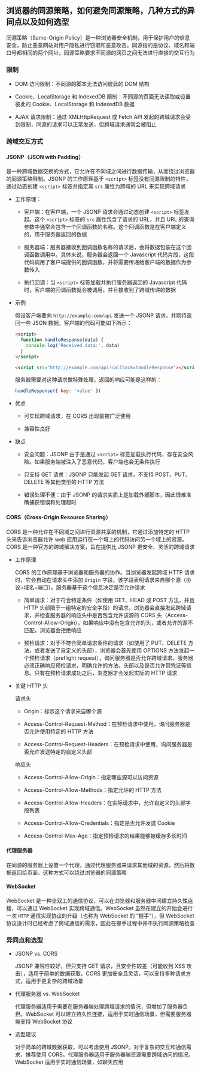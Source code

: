 ## 浏览器的同源策略，如何避免同源策略，几种方式的异同点以及如何选型

同源策略（Same-Origin Policy）是一种浏览器安全机制，用于保护用户的信息安全，防止恶意网站对用户隐私进行窃取和恶意攻击。同源指的是协议、域名和端口号都相同的两个网址，同源策略要求不同源的网页之间无法进行直接的交互行为

### 限制

- DOM 访问限制：不同源的脚本无法访问彼此的 DOM 结构

- Cookie、LocalStorage 和 IndexedDB 限制：不同源的页面无法读取或设置彼此的 Cookie、LocalStorage 和 IndexedDB 数据

- AJAX 请求限制：通过 XMLHttpRequest 或 Fetch API 发起的跨域请求会受到限制，同源的请求可以正常发送，但跨域请求通常会被阻止

### 跨域交互方式

#### JSONP（JSON with Padding）

是一种跨域数据交换的方式，它允许在不同域之间进行数据传输，从而绕过浏览器的同源策略限制。JSONP 的工作原理基于 `<script>` 标签没有同源限制的特性，通过动态创建 `<script>` 标签并指定其 `src` 属性为跨域的 URL 来实现跨域请求

- 工作原理：

  - 客户端：在客户端，一个 JSONP 请求会通过动态创建 `<script>` 标签发起。这个 `<script>` 标签的 `src` 属性包含了请求的 URL，并且 URL 的查询参数中通常会包含一个回调函数的名称。这个回调函数是在客户端定义的，用于服务器返回的数据

  - 服务器端：服务器接收到回调函数名称的请求后，会将数据包装在这个回调函数调用中。具体来说，服务器会返回一个 Javascript 代码片段，这段代码调用了客户端提供的回调函数，并将需要传递给客户端的数据作为参数传入

  - 执行回调：当 `<script>` 标签加载并执行服务器返回的 Javascript 代码时，客户端的回调函数就会被调用，并且接收到了跨域传递的数据

- 示例

  假设客户端要向 `http://example.com/api` 发送一个 JSONP 请求，并期待返回一些 JSON 数据。客户端的代码可能如下所示：

  ```html
  <script>
    function handleResponse(data) {
      console.log('Received data:', data)
    }
  </script>

  <script src="http://example.com/api?callback=handleResponse"></script>
  ```

  服务器需要对这种请求做特殊处理，返回的响应可能是这样的：

  ```js
  handleResponse({ key: 'value' })
  ```

- 优点

  - 可实现跨域请求，在 CORS 出现前被广泛使用

  - 兼容性良好

- 缺点

  - 安全问题：JSONP 由于是通过 `<script>` 标签加载执行代码，存在安全风险。如果服务端被注入了恶意代码，客户端也会无条件执行

  - 只支持 GET 请求：JSONP 只能发起 GET 请求，不支持 POST、PUT、DELETE 等其他类型的 HTTP 方法

  - 错误处理不便：由于 JSONP 的请求实质上是加载外部脚本，因此很难准确捕获错误和处理超时

#### CORS（Cross-Origin Resource Sharing）

CORS 是一种允许在不同域之间进行资源共享的机制，它通过添加特定的 HTTP 头来告诉浏览器允许 web 应用运行在一个域上的代码访问另一个域上的资源。CORS 是一种官方的跨域解决方案，旨在提供比 JSONP 更安全、灵活的跨域请求

- 工作原理

  CORS 的工作原理基于浏览器和服务器的协作。当浏览器发起跨域 HTTP 请求时，它会自动在请求头中添加 `Origin` 字段，该字段表明请求来自哪个源（协议+域名+端口）。服务器基于这个信息决定是否允许请求

  - 简单请求：对于符合特定条件（如使用 GET、HEAD 或 POST 方法，并且 HTTP 头部限于一组特定的安全字段）的请求，浏览器会直接发起跨域请求，并检查服务器的响应头中是否包含允许该源的 CORS 头（Access-Control-Allow-Origin）。如果响应中没有包含允许的头，或者允许的源不匹配，浏览器会拒绝响应

  - 预检请求：对于不符合简单请求条件的请求（如使用了 PUT、DELETE 方法，或者发送了自定义的头部），浏览器会首先使用 OPTIONS 方法发起一个预检请求（preflight request），询问服务器是否允许跨域请求。服务器必须正确响应预检请求，明确允许的方法、头部以及是否允许带凭证等信息。只有在预检请求成功之后，浏览器才会发起实际的 HTTP 请求

- 关键 HTTP 头

  请求头

  - Origin：标示这个请求来自哪个源

  - Access-Control-Request-Method：在预检请求中使用，询问服务器是否允许使用特定的 HTTP 方法

  - Access-Control-Request-Headers：在预检请求中使用，询问服务器是否允许发送特定的自定义头部

  响应头

  - Access-Control-Allow-Origin：指定哪些源可以访问资源

  - Access-Control-Allow-Methods：指定允许的 HTTP 方法

  - Access-Control-Allow-Headers：在实际请求中，允许自定义的头部字段列表

  - Access-Control-Allow-Credentials：指定是否允许发送 Cookie

  - Access-Control-Max-Age：指定预检请求的结果能够被缓存多长时间

#### 代理服务器

在同源的服务器上设置一个代理，通过代理服务器来请求其他域的资源，然后将数据返回给页面。这种方式可以绕过浏览器的同源策略

#### WebSocket

WebSocket 是一种全双工的通信协议，可以在浏览器和服务器中间建立持久性连接，可以通过 WebSocket 实现跨域通信。WebSocket 虽然在建立的开始会进行一次 `HTTP` 通信实现协议的升级（也称为 WebSocket 的 ”握手“），但 WebSocket 协议设计时已经考虑了跨域通信的需求，因此在握手过程中并不执行同源策略检查

### 异同点和选型

- JSONP vs. CORS

  JSONP 兼容性较好，但只支持 GET 请求，且安全性较差（可能收到 XSS 攻击），适用于简单的数据获取，CORS 更加安全且灵活，可以支持多种请求方式，适用于更复杂的跨域场景

- 代理服务器 vs. WebSocket

  代理服务器适用于需要在服务器端处理跨域请求的情况，但增加了服务器负担。WebSocket 可以建立持久性连接，适用于实时通信场景，但需要服务器端支持 WebSocket 协议

- 选型建议

  对于简单的跨域数据获取，可以考虑使用 JSONP。对于复杂的交互和通信需求，推荐使用 CORS。代理服务器适用于服务器端资源需要跨域访问的情况。WebSocket 适用于实时通信场景，如聊天应用

